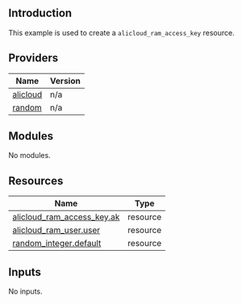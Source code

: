 ## Introduction

This example is used to create a `alicloud_ram_access_key` resource.

<!-- BEGIN_TF_DOCS -->
## Providers

| Name | Version |
|------|---------|
| <a name="provider_alicloud"></a> [alicloud](#provider\_alicloud) | n/a |
| <a name="provider_random"></a> [random](#provider\_random) | n/a |

## Modules

No modules.

## Resources

| Name | Type |
|------|------|
| [alicloud_ram_access_key.ak](https://registry.terraform.io/providers/aliyun/alicloud/latest/docs/resources/ram_access_key) | resource |
| [alicloud_ram_user.user](https://registry.terraform.io/providers/aliyun/alicloud/latest/docs/resources/ram_user) | resource |
| [random_integer.default](https://registry.terraform.io/providers/hashicorp/random/latest/docs/resources/integer) | resource |

## Inputs

No inputs.
<!-- END_TF_DOCS -->    
